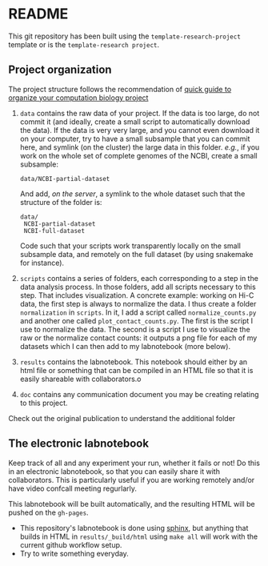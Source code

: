 # README

This git repository has been built using the `template-research-project`
template or is the `template-research project`.

## Project organization

The project structure follows the recommendation of [quick guide to organize
your computation biology project](https://journals.plos.org/ploscompbiol/article?id=10.1371/journal.pcbi.1000424)

1. `data` contains the raw data of your project. If the data is too large, do
   not commit it (and ideally, create a small script to automatically download
   the data). If the data is very very large, and you cannot even download it
   on your computer, try to have a small subsample that you can commit here,
   and symlink (on the cluster) the large data in this folder. *e.g.*, if you
   work on the whole set of complete genomes of the NCBI, create a small
   subsample:

   `data/NCBI-partial-dataset`

   And add, *on the server*, a symlink to the whole dataset such that the
   structure of the folder is:

   ```
   data/
	NCBI-partial-dataset
	NCBI-full-dataset
   ```

   Code such that your scripts work transparently locally on the small
   subsample data, and remotely on the full dataset (by using snakemake for
   instance).

2. `scripts` contains a series of folders, each corresponding to a step in the
   data analysis process. In those folders, add all scripts necessary to this
   step. That includes visualization. A concrete example: working on Hi-C
   data, the first step is always to normalize the data. I thus create a
   folder `normalization` in `scripts`. In it, I add a script called
   `normalize_counts.py` and another one called `plot_contact_counts.py`. The
   first is the script I use to normalize the data. The second is a script I
   use to visualize the raw or the normalize contact counts: it outputs a png
   file for each of my datasets which I can then add to my labnotebook (more
   below).

3. `results` contains the labnotebook. This notebook should either by an html
   file or something that can be compiled in an HTML file so that it is easily
   shareable with collaborators.o

4. `doc` contains any communication document you may be creating relating to
   this project.


Check out the original publication to understand the additional folder

## The electronic labnotebook

Keep track of all and any experiment your run, whether it fails or not! Do
this in an electronic labnotebook, so that you can easily share it with
collaborators. This is particularly useful if you are working remotely and/or
have video confcall meeting regurlarly.

This labnotebook will be built automatically, and the resulting HTML will be
pushed on the `gh-pages`.

- This repository's labnotebook is done using
  [sphinx](http://www.sphinx-doc.org/en/stable/), but anything that builds in
  HTML in `results/_build/html` using `make all` will work with the current
  github workflow setup.
- Try to write something everyday.
